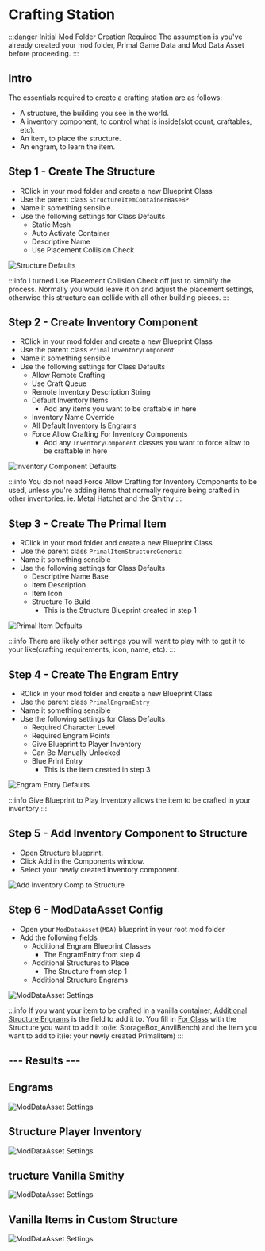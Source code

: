 # Crafting Station

:::danger Initial Mod Folder Creation Required
The assumption is you've already created your mod folder, Primal Game Data and Mod Data Asset before proceeding.
:::

## Intro
The essentials required to create a crafting station are as follows:
- A structure, the building you see in the world.
- A inventory component, to control what is inside(slot count, craftables, etc).
- An item, to place the structure.
- An engram, to learn the item.

## Step 1 - Create The Structure
- RClick in your mod folder and create a new Blueprint Class
- Use the parent class `StructureItemContainerBaseBP`
- Name it something sensible.
- Use the following settings for Class Defaults
    - Static Mesh
    - Auto Activate Container
    - Descriptive Name
    - Use Placement Collision Check

![Structure Defaults](/img/docs/common-mods/crafting-station/StructureDefaults.png)

:::info
I turned Use Placement Collision Check off just to simplify the process. Normally you would leave it on and adjust the placement settings, otherwise this structure can collide with all other building pieces.
:::

## Step 2 - Create Inventory Component
- RClick in your mod folder and create a new Blueprint Class
- Use the parent class `PrimalInventoryComponent`
- Name it something sensible
- Use the following settings for Class Defaults
    - Allow Remote Crafting
    - Use Craft Queue
    - Remote Inventory Description String
    - Default Inventory Items
        - Add any items you want to be craftable in here
    - Inventory Name Override
    - All Default Inventory Is Engrams
    - Force Allow Crafting For Inventory Components
        - Add any `InventoryComponent` classes you want to force allow to be craftable in here

![Inventory Component Defaults](/img/docs/common-mods/crafting-station/InventoryComponentDefaults.png)

:::info
You do not need Force Allow Crafting for Inventory Components to be used, unless you're adding items that normally require being crafted in other inventories. ie. Metal Hatchet and the Smithy
:::

## Step 3 - Create The Primal Item
- RClick in your mod folder and create a new Blueprint Class
- Use the parent class `PrimalItemStructureGeneric`
- Name it something sensible
- Use the following settings for Class Defaults
    - Descriptive Name Base
    - Item Description
    - Item Icon
    - Structure To Build
        - This is the Structure Blueprint created in step 1

![Primal Item Defaults](/img/docs/common-mods/crafting-station/PrimalItemDefaults.png)

:::info
There are likely other settings you will want to play with to get it to your like(crafting requirements, icon, name, etc).
:::

## Step 4 - Create The Engram Entry
- RClick in your mod folder and create a new Blueprint Class
- Use the parent class `PrimalEngramEntry`
- Name it something sensible
- Use the following settings for Class Defaults
    - Required Character Level
    - Required Engram Points
    - Give Blueprint to Player Inventory
    - Can Be Manually Unlocked
    - Blue Print Entry
        - This is the item created in step 3

![Engram Entry Defaults](/img/docs/common-mods/crafting-station/EngramDefaults.png)

:::info
Give Blueprint to Play Inventory allows the item to be crafted in your inventory
:::

## Step 5 - Add Inventory Component to Structure
- Open Structure blueprint.
- Click Add in the Components window.
- Select your newly created inventory component.

![Add Inventory Comp to Structure](/img/docs/common-mods/crafting-station/AddInventoryToStructure.png)

## Step 6 - ModDataAsset Config
- Open your `ModDataAsset(MDA)` blueprint in your root mod folder
- Add the following fields
    - Additional Engram Blueprint Classes
        - The EngramEntry from step 4
    - Additional Structures to Place
        - The Structure from step 1
    - Additional Structure Engrams

![ModDataAsset Settings](/img/docs/common-mods/crafting-station/ModDataAsset.png)

:::info
If you want your item to be crafted in a vanilla container, <ins>Additional Structure Engrams</ins> is the field to add it to. You fill in <ins>For Class</ins> with the Structure you want to add it to(ie: StorageBox_AnvilBench) and the Item you want to add to it(ie: your newly created PrimalItem)
:::

## --- Results ---

## Engrams
![ModDataAsset Settings](/img/docs/common-mods/crafting-station/Engram.png)

## Structure Player Inventory
![ModDataAsset Settings](/img/docs/common-mods/crafting-station/CraftableInInventory.png)

## tructure Vanilla Smithy
![ModDataAsset Settings](/img/docs/common-mods/crafting-station/CraftableInVanillaContainer.png)

## Vanilla Items in Custom Structure
![ModDataAsset Settings](/img/docs/common-mods/crafting-station/AddVanillaItemToCustomStructure.png)